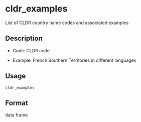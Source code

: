
# cldr_examples

List of CLDR country name codes and associated examples

## Description

<ul>
<li>

Code: CLDR code

</li>
<li>

Example: French Southern Territories in different languages

</li>
</ul>

## Usage

<pre><code class='language-R'>cldr_examples
</code></pre>

## Format

data frame
